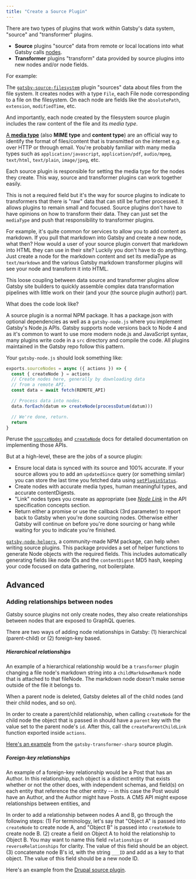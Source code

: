 ```yaml
---
title: "Create a Source Plugin"
---
```


There are two types of plugins that work within Gatsby's data system, "source"
and "transformer" plugins.

- **Source** plugins "source" data from remote or local locations into what
  Gatsby calls [nodes](/docs/node-interface/).
- **Transformer** plugins "transform" data provided by source plugins into new
  nodes and/or node fields.

For example:

The [`gatsby-source-filesystem`](/packages/gatsby-source-filesystem/) plugin
"sources" data about files from the file system. It creates nodes with a type
`File`, each File node corresponding to a file on the filesystem. On each node
are fields like the `absolutePath`, `extension`, `modifiedTime`, etc.

And importantly, each node created by the filesystem source plugin includes the
raw content of the file and its _media type_.

[A **media type**](https://en.wikipedia.org/wiki/Media_type) (also **MIME type**
and **content type**) are an official way to identify the format of
files/content that is transmitted on the internet e.g. over HTTP or through
email. You're probably familiar with many media types such as
`application/javascript`, `application/pdf`, `audio/mpeg`, `text/html`,
`text/plain`, `image/jpeg`, etc.

Each source plugin is responsible for setting the media type for the nodes they
create. This way, source and transformer plugins can work together easily.

This is not a required field but it's the way for source plugins to indicate to
transformers that there is "raw" data that can still be further processed. It
allows plugins to remain small and focused. Source plugins don't have to have
opinions on how to transform their data. They can just set the `mediaType` and
push that responsibility to transformer plugins.

For example, it's quite common for services to allow you to add content as
markdown. If you pull that markdown into Gatsby and create a new node, what
then? How would a user of your source plugin convert that markdown into HTML
they can use in their site? Luckily you don't have to do anything. Just create a
node for the markdown content and set its mediaType as `text/markdown` and the
various Gatsby markdown transformer plugins will see your node and transform it
into HTML.

This loose coupling between data source and transformer plugins allow Gatsby
site builders to quickly assemble complex data transformation pipelines with
little work on their (and your (the source plugin author)) part.

What does the code look like?

A source plugin is a normal NPM package. It has a package.json with optional
dependencies as well as a `gatsby-node.js` where you implement Gatsby's Node.js
APIs. Gatsby supports node versions back to Node 4 and as it's common to want to
use more modern node.js and JavaScript syntax, many plugins write code in a
`src` directory and compile the code. All plugins maintained in the Gatsby repo
follow this pattern.

Your `gatsby-node.js` should look something like:

```javascript
exports.sourceNodes = async ({ actions }) => {
  const { createNode } = actions
  // Create nodes here, generally by downloading data
  // from a remote API.
  const data = await fetch(REMOTE_API)

  // Process data into nodes.
  data.forEach(datum => createNode(processDatum(datum)))

  // We're done, return.
  return
}
```

Peruse the [`sourceNodes`](/docs/node-apis/#sourceNodes) and
[`createNode`](/docs/bound-action-creators/#createNode) docs for detailed
documentation on implementing those APIs.

But at a high-level, these are the jobs of a source plugin:

- Ensure local data is synced with its source and 100% accurate. If your source
  allows you to add an `updatedSince` query (or something similar) you can store
  the last time you fetched data using
  [`setPluginStatus`](/docs/bound-action-creators/#setPluginStatus).
- Create nodes with accurate media types, human meaningful types, and accurate
  contentDigests.
- "Link" nodes types you create as appropriate (see
  [_Node Link_](/docs/api-specification/) in the API specification concepts
  section.
- Return either a promise or use the callback (3rd parameter) to report back to
  Gatsby when you're done sourcing nodes. Otherwise either Gatsby will continue
  on before you're done sourcing or hang while waiting for you to indicate
  you're finished.

[`gatsby-node-helpers`](https://github.com/angeloashmore/gatsby-node-helpers),
a community-made NPM package, can help when writing source plugins. This
package provides a set of helper functions to generate Node objects with the
required fields. This includes automatically generating fields like node IDs
and the `contentDigest` MD5 hash, keeping your code focused on data gathering,
not boilerplate.

## Advanced

### Adding relationships between nodes

Gatsby source plugins not only create nodes, they also create relationships between nodes that are exposed to GraphQL queries.

There are two ways of adding node relationships in Gatsby: (1) hierarchical (parent-child) or (2) foreign-key based. 

##### Hierarchical relationships

An example of a hierarchical relationship would be a `transformer` plugin changing a file node's markdown string into a `childMarkdownRemark` node that is attached to that fileNode. The markdown node doesn't make sense outside of the file it belongs to. 

When a parent node is deleted, Gatsby deletes all of the child nodes (and their child nodes, and so on). 

In order to create a parent/child relationship, when calling `createNode` for the child node the object that is passed in should have a `parent` key with the value set to the parent node's `id`. After this, call the `createParentChildLink` function exported inside `actions`.

[Here's an example](https://github.com/gatsbyjs/gatsby/blob/1fb19f9ad16618acdac7eda33d295d8ceba7f393/packages/gatsby-transformer-sharp/src/on-node-create.js#L3-L25) from the `gatsby-transformer-sharp` source plugin.  

##### Foreign-key relationships

An example of a foreign-key relationship would be a Post that has an Author. In this relationship, each object is a distinct entity that exists whether or not the other does, with independent schemas, and field(s) on each entity that reference the other entity -- in this case the Post would have an Author, and the Author might have Posts. A CMS API might expose relationships between entities, and 

In order to add a relationship between nodes A and B, go through the following steps: 
(1) For terminology, let's say that "Object A" is passed into `createNode` to create node A, and "Object B" is passed into `createNode` to create node B.
(2) create a field on Object A to hold the relationship to Object B. You may want to name this field `relationships` or `reverseRelationships` for clarity. The value of this field should be an object.
(3) concatenate node B's id, with the string `___ID` and add as a key to that object. The value of this field should be a new node ID.

Here's an example from the [Drupal source plugin](https://github.com/gatsbyjs/gatsby/blob/1fb19f9ad16618acdac7eda33d295d8ceba7f393/packages/gatsby-source-drupal/src/gatsby-node.js#L112-L127).

